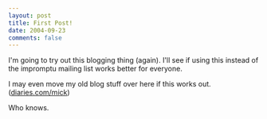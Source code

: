 ```yaml
---
layout: post
title: First Post!
date: 2004-09-23
comments: false
---
```


I'm going to try out this blogging thing (again). I'll see if using this instead of the impromptu mailing list works better for everyone.

I may even move my old blog stuff over here if this works out. (<a href="http://www.diaries.com/mick/">diaries.com/mick</a>)

Who knows.
